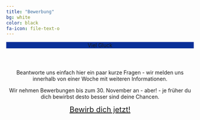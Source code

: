 ```yaml
---
title: "Bewerbung"
bg: white
color: black
fa-icon: file-text-o
---
```

<div class="pricebox" style="text-align: center;">
<header style="background-color: #093099;" style="color: White;">Viel Gluck</header>
<p style="align: center;">Beantworte uns einfach hier ein paar kurze Fragen - wir melden uns innerhalb von einer Woche mit weiteren Informationen.</p>

<p style="align: center;">Wir nehmen Bewerbungen bis zum 30. November an - aber! - je früher du dich bewirbst desto besser sind deine Chancen.</p>
<div>

<a class="typeform-share link" href="https://sils1.typeform.com/to/TsR3Vv" data-mode="popup" style="text-decoration:underline;font-size:20px;" data-submit-close-delay="5" target="_blank">Bewirb dich jetzt! </a> <script> (function() { var qs,js,q,s,d=document, gi=d.getElementById, ce=d.createElement, gt=d.getElementsByTagName, id="typef_orm_share", b="https://embed.typeform.com/"; if(!gi.call(d,id)){ js=ce.call(d,"script"); js.id=id; js.src=b+"embed.js"; q=gt.call(d,"script")[0]; q.parentNode.insertBefore(js,q) } })() </script>
